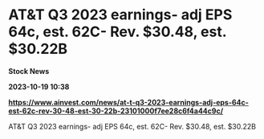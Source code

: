 # AT&T Q3 2023 earnings- adj EPS 64c, est. 62C- Rev. $30.48, est. $30.22B
**Stock News**

**2023-10-19 10:38**

**https://www.ainvest.com/news/at-t-q3-2023-earnings-adj-eps-64c-est-62c-rev-30-48-est-30-22b-23101000f7ee28c6f4a44c9c/**

AT&T Q3 2023 earnings- adj EPS 64c, est. 62C- Rev. $30.48, est. $30.22B